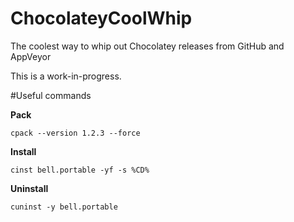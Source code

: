 # ChocolateyCoolWhip
The coolest way to whip out Chocolatey releases from GitHub and AppVeyor


This is a work-in-progress.


#Useful commands

**Pack**

    cpack --version 1.2.3 --force

**Install**

    cinst bell.portable -yf -s %CD%

**Uninstall**

    cuninst -y bell.portable